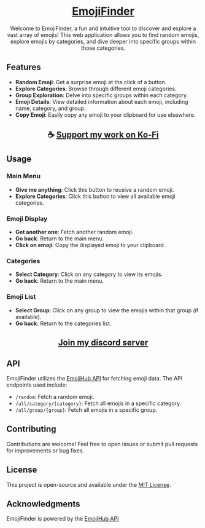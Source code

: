 <div align="center">

# [EmojiFinder](https://thatsinewave.github.io/EmojiFinder)

Welcome to EmojiFinder, a fun and intuitive tool to discover and explore a vast array of emojis! This web application allows you to find random emojis, explore emojis by categories, and dive deeper into specific groups within those categories.

</div>

## Features

- **Random Emoji**: Get a surprise emoji at the click of a button.
- **Explore Categories**: Browse through different emoji categories.
- **Group Exploration**: Delve into specific groups within each category.
- **Emoji Details**: View detailed information about each emoji, including name, category, and group.
- **Copy Emoji**: Easily copy any emoji to your clipboard for use elsewhere.

<div align="center">

## ☕ [Support my work on Ko-Fi](https://ko-fi.com/thatsinewave)

</div>

## Usage

### Main Menu
- **Give me anything**: Click this button to receive a random emoji.
- **Explore Categories**: Click this button to view all available emoji categories.

### Emoji Display
- **Get another one**: Fetch another random emoji.
- **Go back**: Return to the main menu.
- **Click on emoji**: Copy the displayed emoji to your clipboard.

### Categories
- **Select Category**: Click on any category to view its emojis.
- **Go back**: Return to the main menu.

### Emoji List
- **Select Group**: Click on any group to view the emojis within that group (if available).
- **Go back**: Return to the categories list.

<div align="center">

## [Join my discord server](https://discord.gg/2nHHHBWNDw)

</div>

## API

EmojiFinder utilizes the [EmojiHub API](https://emojihub.yurace.pro/api) for fetching emoji data. The API endpoints used include:
- `/random`: Fetch a random emoji.
- `/all/category/{category}`: Fetch all emojis in a specific category.
- `/all/group/{group}`: Fetch all emojis in a specific group.

## Contributing

Contributions are welcome! Feel free to open issues or submit pull requests for improvements or bug fixes.

## License

This project is open-source and available under the [MIT License](LICENSE).

## Acknowledgments

EmojiFinder is powered by the [EmojiHub API](https://emojihub.yurace.pro/api)
